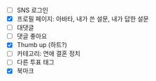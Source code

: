 - [ ] SNS 로그인
- [x] 프로필 페이지: 아바타, 내가 쓴 설문, 내가 답한 설문
- [ ] 대댓글
- [ ] 댓글 좋아요
- [x] Thumb up (하트?)
- [ ] 카테고리: 연애 결혼 정치
- [ ] 다른 투표 태그
- [x] 북마크
